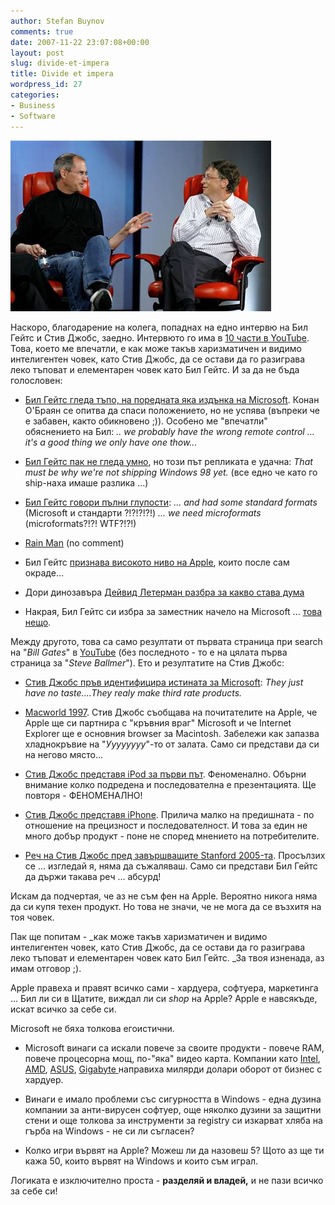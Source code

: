 ```yaml
---
author: Stefan Buynov
comments: true
date: 2007-11-22 23:07:08+00:00
layout: post
slug: divide-et-impera
title: Divide et impera
wordpress_id: 27
categories:
- Business
- Software
---
```


[![Steve Jobs and Bill Gates](/images/2007/11/bill_gates_steve_jobs.jpg)](/images/2007/11/bill_gates_steve_jobs.jpg)

Наскоро, благодарение на колега, попаднах на едно интервю на Бил Гейтс и Стив Джобс, заедно. Интервюто го има в [10 части в YouTube](http://www.youtube.com/watch?v=6G3Vcy7u8Gs&feature=PlayList&p=C3B3FDED9799D8EB&index=0&playnext=1). Това, което ме впечатли, е как може такъв харизматичен и видимо интелигентен човек, като Стив Джобс, да се остави да го разиграва леко тъповат и елементарен човек като Бил Гейтс. И за да не бъда голословен:
	
  * [Бил Гейтс гледа тъпо, на поредната яка издънка на Microsoft](http://youtube.com/watch?v=j7EEbokKLHI). Конан О'Браян се опитва да спаси положението, но не успява (въпреки че е забавен, както обикновено ;)). Особено ме "впечатли" обяснението на Бил: _.. we probably have the wrong remote control ... it's a good thing we only have one thow..._
	
  * [Бил Гейтс пак не гледа умно](http://youtube.com/watch?v=RgriTO8UHvs), но този път репликата е удачна: _That must be why we're not shipping Windows 98 yet._ (все едно че като го ship-наха имаше разлика ...)
	
  * [Бил Гейтс говори пълни глупости](http://youtube.com/watch?v=Z9X-vHJ_Z-I): _... and had some standard formats_ (Microsoft и стандарти ?!?!?!?!)   _... we need microformats_ (microformats?!?! WTF?!?!)
	
  * [Rain Man](http://youtube.com/watch?v=0qNVe024RvI) (no comment)
	
  * Бил Гейтс [признава високото ниво на Apple](http://youtube.com/watch?v=Uau0aIbrzkQ&feature=related), които после сам окраде...
	
  * Дори динозавъра [Дейвид Летерман разбра за какво става дума](http://youtube.com/watch?v=5NoGbLI3ePA)
	
  * Накрая, Бил Гейтс си избра за заместник начело на Microsoft ... [това нещо](http://youtube.com/watch?v=8zEQhhaJsU4).

<!-- More -->

Между другото, това са само резултати от първата страница при search на "_Bill Gates_" в [YouTube](http://youtube.com/) (без последното - то е на цялата първа страница за "_Steve Ballmer_"). Ето и резултатите на Стив Джобс:
	
  * [Стив Джобс пръв идентифицира истината за Microsoft](http://youtube.com/watch?v=upzKj-1HaKw&feature=related): _They just have no taste....They realy make third rate products._
	
  * [Macworld 1997](http://youtube.com/watch?v=WxOp5mBY9IY). Стив Джобс съобщава на почитателите на Apple, че Apple ще си партнира с "кръвния враг" Microsoft и че Internet Explorer ще е основния browser за Macintosh. Забележи как запазва хладнокръвие на "_Уууууууу_"-то от залата. Само си представи да си на негово място...
	
  * [Стив Джобс представя iPod за първи път](http://youtube.com/watch?v=kN0SVBCJqLs). Феноменално. Обърни внимание колко подредена и последователна е презентацията. Ще повторя - ФЕНОМЕНАЛНО!
	
  * [Стив Джобс представя iPhone](http://youtube.com/watch?v=kN0SVBCJqLs). Прилича малко на предишната - по отношение на прецизност и последователност. И това за един не много добър продукт - поне не според мнението на потребителите.
	
  * [Реч на Стив Джобс пред завършващите Stanford 2005-та](http://youtube.com/watch?v=D1R-jKKp3NA). Просълзих се ... изгледай я, няма да съжаляваш. Само си представи Бил Гейтс да държи такава реч ... абсурд!

Искам да подчертая, че аз не съм фен на Apple. Вероятно никога няма да си купя техен продукт. Но това не значи, че не мога да се възхитя на тоя човек.

Пак ще попитам -  _как може такъв харизматичен и видимо интелигентен човек, като Стив Джобс, да се остави да го разиграва леко тъповат и елементарен човек като Бил Гейтс. _За твоя изненада, аз имам отговор ;).

Apple правeха и правят всичко сами - хардуера, софтуера, маркетинга ... Бил ли си в Щатите, виждал ли си _shop_ на Apple? Apple е навсякъде, искат всичко за себе си.

Microsoft не бяха толкова егоистични.
	
  * Microsoft винаги са искали повече за своите продукти - повече RAM, повече процесорна мощ, по-"яка" видео карта. Компании като [Intel](http://www.intel.com/), [AMD](http://www.amd.com), [ASUS](http://www.asus.com/), [Gigabyte ](http://www.gigabyte.com.tw/)направиха милярди долари оборот от бизнес с хардуер.
	
  * Винаги е имало проблеми със сигурността в Windows - една дузина компании за анти-вирусен софтуер, още няколко дузини за защитни стени и още толкова за инструменти за registry си изкарват хляба на гърба на Windows - не си ли съгласен?
	
  * Колко игри вървят на Apple? Можеш ли да назовеш 5? Щото аз ще ти кажа 50, които вървят на Windows и които съм играл.

Логиката е изключително проста - **разделяй и владей,** и не пази всичко за себе си!

